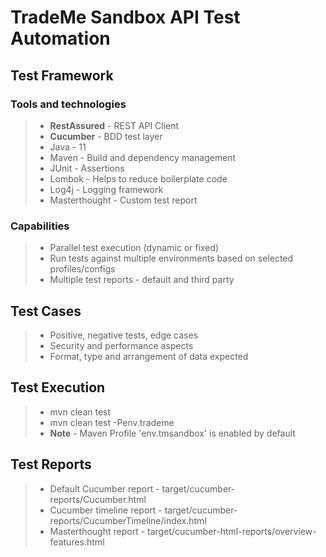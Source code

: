 # TradeMe Sandbox API Test Automation

## Test Framework

### Tools and technologies
> - **RestAssured** - REST API Client 
> - **Cucumber** - BDD test layer 
> - Java - 11
> - Maven - Build and dependency management 
> - JUnit - Assertions  
> - Lombok - Helps to reduce boilerplate code
> - Log4j - Logging framework 
> - Masterthought - Custom test report

### Capabilities
> - Parallel test execution (dynamic or fixed)
> - Run tests against multiple environments based on selected profiles/configs 
> - Multiple test reports - default and third party

## Test Cases 
> - Positive, negative tests, edge cases
> - Security and performance aspects
> - Format, type and arrangement of data expected

## Test Execution
> -  mvn clean test
> -  mvn clean test -Penv.trademe
>  - **Note** - Maven Profile 'env.tmsandbox' is enabled by default

## Test Reports
> - Default Cucumber report - target/cucumber-reports/Cucumber.html
> - Cucumber timeline report - target/cucumber-reports/CucumberTimeline/index.html
> - Masterthought report - target/cucumber-html-reports/overview-features.html
